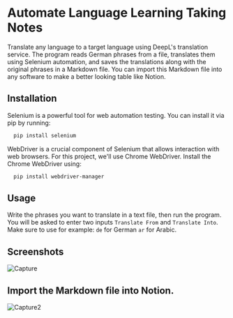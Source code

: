 
# Automate Language Learning Taking Notes


Translate any language to a target language using DeepL's translation service. The program reads German phrases from a file, translates them using Selenium automation, and saves the translations along with the original phrases in a Markdown file. You can import this Markdown file into any software to make a better looking table like Notion.
## Installation

Selenium is a powerful tool for web automation testing. You can install it via pip by running:

```bash
  pip install selenium
```

WebDriver is a crucial component of Selenium that allows interaction with web browsers. For this project, we'll use Chrome WebDriver. Install the Chrome WebDriver using:

```bash
  pip install webdriver-manager
```


    
## Usage
Write the phrases you want to translate in a text file, then run the program. You will be asked to enter two inputs `Translate From` and `Translate Into`. Make sure to use for example: `de` for German `ar` for Arabic.

## Screenshots
![Capture](https://github.com/Beshoy-Hanna/Automate-language-learning-taking-notes/assets/128662561/332fb168-a165-4b18-b6ab-f6b0f53e9492)

## Import the Markdown file into Notion.
![Capture2](https://github.com/Beshoy-Hanna/Automate-language-learning-taking-notes/assets/128662561/043bc8ee-a43e-452a-bcd4-6d08610ff662)

